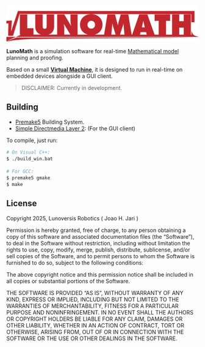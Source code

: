 <div allign="center">
<img src="./assets/img/logo.png"/>
</div>

**LunoMath** is a simulation software for real-time [Mathematical model](https://en.wikipedia.org/wiki/Mathematical_model) planning and proofing.

Based on a small [**Virtual Machine**](https://en.wikipedia.org/wiki/Virtual_machine), it is designed to run in real-time on embedded devices alongside a GUI client.

> DISCLAIMER: Currently in development.

Building
------
* [Premake5](https://premake.github.io/) Building System.
* [Simple Directmedia Layer 2](https://www.libsdl.org/): (For the GUI client)

To compile, just run:
```sh
# On Visual C++:
$ ./build_win.bat

# For GCC:
$ premake5 gmake
$ make
```
License
-------
Copyright 2025, Lunoversis Robotics ( Joao H. Jari )

Permission is hereby granted, free of charge, to any person obtaining a copy of this software and associated documentation files (the “Software”), to deal in the Software without restriction, including without limitation the rights to use, copy, modify, merge, publish, distribute, sublicense, and/or sell copies of the Software, and to permit persons to whom the Software is furnished to do so, subject to the following conditions:

The above copyright notice and this permission notice shall be included in all copies or substantial portions of the Software.

THE SOFTWARE IS PROVIDED “AS IS”, WITHOUT WARRANTY OF ANY KIND, EXPRESS OR IMPLIED, INCLUDING BUT NOT LIMITED TO THE WARRANTIES OF MERCHANTABILITY, FITNESS FOR A PARTICULAR PURPOSE AND NONINFRINGEMENT. IN NO EVENT SHALL THE AUTHORS OR COPYRIGHT HOLDERS BE LIABLE FOR ANY CLAIM, DAMAGES OR OTHER LIABILITY, WHETHER IN AN ACTION OF CONTRACT, TORT OR OTHERWISE, ARISING FROM, OUT OF OR IN CONNECTION WITH THE SOFTWARE OR THE USE OR OTHER DEALINGS IN THE SOFTWARE.